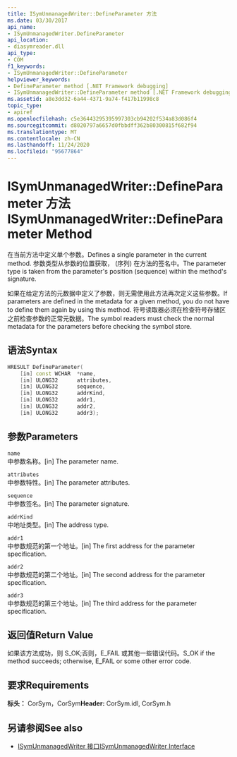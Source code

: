 ```yaml
---
title: ISymUnmanagedWriter::DefineParameter 方法
ms.date: 03/30/2017
api_name:
- ISymUnmanagedWriter.DefineParameter
api_location:
- diasymreader.dll
api_type:
- COM
f1_keywords:
- ISymUnmanagedWriter::DefineParameter
helpviewer_keywords:
- DefineParameter method [.NET Framework debugging]
- ISymUnmanagedWriter::DefineParameter method [.NET Framework debugging]
ms.assetid: a8e3dd32-6a44-4371-9a74-f417b11998c8
topic_type:
- apiref
ms.openlocfilehash: c5e36443295395997303cb94202f534a83d086f4
ms.sourcegitcommit: d8020797a6657d0fbbdff362b80300815f682f94
ms.translationtype: MT
ms.contentlocale: zh-CN
ms.lasthandoff: 11/24/2020
ms.locfileid: "95677864"
---
```

# <a name="isymunmanagedwriterdefineparameter-method"></a><span data-ttu-id="8aabc-102">ISymUnmanagedWriter::DefineParameter 方法</span><span class="sxs-lookup"><span data-stu-id="8aabc-102">ISymUnmanagedWriter::DefineParameter Method</span></span>

<span data-ttu-id="8aabc-103">在当前方法中定义单个参数。</span><span class="sxs-lookup"><span data-stu-id="8aabc-103">Defines a single parameter in the current method.</span></span> <span data-ttu-id="8aabc-104">参数类型从参数的位置获取， (序列) 在方法的签名中。</span><span class="sxs-lookup"><span data-stu-id="8aabc-104">The parameter type is taken from the parameter's position (sequence) within the method's signature.</span></span>  
  
 <span data-ttu-id="8aabc-105">如果在给定方法的元数据中定义了参数，则无需使用此方法再次定义这些参数。</span><span class="sxs-lookup"><span data-stu-id="8aabc-105">If parameters are defined in the metadata for a given method, you do not have to define them again by using this method.</span></span> <span data-ttu-id="8aabc-106">符号读取器必须在检查符号存储区之前检查参数的正常元数据。</span><span class="sxs-lookup"><span data-stu-id="8aabc-106">The symbol readers must check the normal metadata for the parameters before checking the symbol store.</span></span>  
  
## <a name="syntax"></a><span data-ttu-id="8aabc-107">语法</span><span class="sxs-lookup"><span data-stu-id="8aabc-107">Syntax</span></span>  
  
```cpp  
HRESULT DefineParameter(  
    [in] const WCHAR  *name,  
    [in] ULONG32      attributes,  
    [in] ULONG32      sequence,  
    [in] ULONG32      addrKind,  
    [in] ULONG32      addr1,  
    [in] ULONG32      addr2,  
    [in] ULONG32      addr3);  
```  
  
## <a name="parameters"></a><span data-ttu-id="8aabc-108">参数</span><span class="sxs-lookup"><span data-stu-id="8aabc-108">Parameters</span></span>  

 `name`  
 <span data-ttu-id="8aabc-109">中参数名称。</span><span class="sxs-lookup"><span data-stu-id="8aabc-109">[in] The parameter name.</span></span>  
  
 `attributes`  
 <span data-ttu-id="8aabc-110">中参数特性。</span><span class="sxs-lookup"><span data-stu-id="8aabc-110">[in] The parameter attributes.</span></span>  
  
 `sequence`  
 <span data-ttu-id="8aabc-111">中参数签名。</span><span class="sxs-lookup"><span data-stu-id="8aabc-111">[in] The parameter signature.</span></span>  
  
 `addrKind`  
 <span data-ttu-id="8aabc-112">中地址类型。</span><span class="sxs-lookup"><span data-stu-id="8aabc-112">[in] The address type.</span></span>  
  
 `addr1`  
 <span data-ttu-id="8aabc-113">中参数规范的第一个地址。</span><span class="sxs-lookup"><span data-stu-id="8aabc-113">[in] The first address for the parameter specification.</span></span>  
  
 `addr2`  
 <span data-ttu-id="8aabc-114">中参数规范的第二个地址。</span><span class="sxs-lookup"><span data-stu-id="8aabc-114">[in] The second address for the parameter specification.</span></span>  
  
 `addr3`  
 <span data-ttu-id="8aabc-115">中参数规范的第三个地址。</span><span class="sxs-lookup"><span data-stu-id="8aabc-115">[in] The third address for the parameter specification.</span></span>  
  
## <a name="return-value"></a><span data-ttu-id="8aabc-116">返回值</span><span class="sxs-lookup"><span data-stu-id="8aabc-116">Return Value</span></span>  

 <span data-ttu-id="8aabc-117">如果该方法成功，则 S_OK;否则，E_FAIL 或其他一些错误代码。</span><span class="sxs-lookup"><span data-stu-id="8aabc-117">S_OK if the method succeeds; otherwise, E_FAIL or some other error code.</span></span>  
  
## <a name="requirements"></a><span data-ttu-id="8aabc-118">要求</span><span class="sxs-lookup"><span data-stu-id="8aabc-118">Requirements</span></span>  

 <span data-ttu-id="8aabc-119">**标头：** CorSym，CorSym</span><span class="sxs-lookup"><span data-stu-id="8aabc-119">**Header:** CorSym.idl, CorSym.h</span></span>  
  
## <a name="see-also"></a><span data-ttu-id="8aabc-120">另请参阅</span><span class="sxs-lookup"><span data-stu-id="8aabc-120">See also</span></span>

- [<span data-ttu-id="8aabc-121">ISymUnmanagedWriter 接口</span><span class="sxs-lookup"><span data-stu-id="8aabc-121">ISymUnmanagedWriter Interface</span></span>](isymunmanagedwriter-interface.md)
